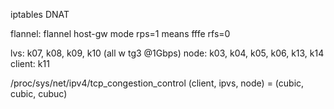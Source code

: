 
iptables DNAT

flannel: flannel host-gw mode 
rps=1 means fffe
rfs=0

lvs: k07, k08, k09, k10 (all w tg3 @1Gbps)
node: k03, k04, k05, k06, k13, k14
client: k11

/proc/sys/net/ipv4/tcp_congestion_control
	(client, ipvs, node) = (cubic, cubic, cubuc)

